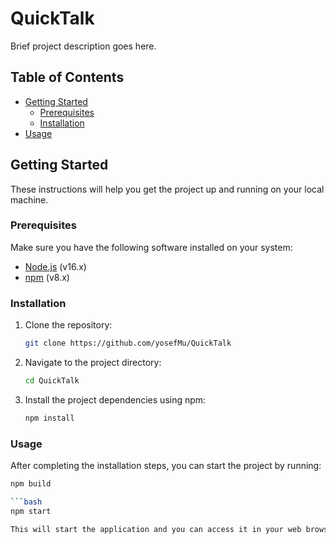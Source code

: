 # QuickTalk

Brief project description goes here.

## Table of Contents

- [Getting Started](#getting-started)
  - [Prerequisites](#prerequisites)
  - [Installation](#installation)
- [Usage](#usage)

## Getting Started

These instructions will help you get the project up and running on your local machine.

### Prerequisites

Make sure you have the following software installed on your system:

- [Node.js](https://nodejs.org/) (v16.x)
- [npm](https://www.npmjs.com/) (v8.x)

### Installation

1. Clone the repository:

   ```bash
   git clone https://github.com/yosefMu/QuickTalk

   ```

2. Navigate to the project directory:

   ```bash
   cd QuickTalk

   ```

3. Install the project dependencies using npm:

   ```bash
   npm install
   ```

### Usage

After completing the installation steps, you can start the project by running:

````bash
npm build

```bash
npm start

This will start the application and you can access it in your web browser at http://localhost:3000 (or another port if specified).
````
